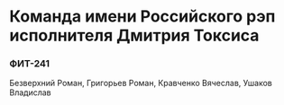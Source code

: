 # Команда имени Российского рэп исполнителя Дмитрия Токсиса


### ФИТ-241

Безверхний Роман, Григорьев Роман, Кравченко Вячеслав, Ушаков Владислав
